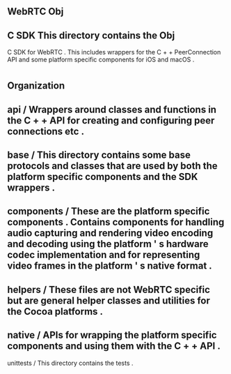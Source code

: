 #
WebRTC
Obj
-
C
SDK
This
directory
contains
the
Obj
-
C
SDK
for
WebRTC
.
This
includes
wrappers
for
the
C
+
+
PeerConnection
API
and
some
platform
specific
components
for
iOS
and
macOS
.
#
#
Organization
-
api
/
Wrappers
around
classes
and
functions
in
the
C
+
+
API
for
creating
and
configuring
peer
connections
etc
.
-
base
/
This
directory
contains
some
base
protocols
and
classes
that
are
used
by
both
the
platform
specific
components
and
the
SDK
wrappers
.
-
components
/
These
are
the
platform
specific
components
.
Contains
components
for
handling
audio
capturing
and
rendering
video
encoding
and
decoding
using
the
platform
'
s
hardware
codec
implementation
and
for
representing
video
frames
in
the
platform
'
s
native
format
.
-
helpers
/
These
files
are
not
WebRTC
specific
but
are
general
helper
classes
and
utilities
for
the
Cocoa
platforms
.
-
native
/
APIs
for
wrapping
the
platform
specific
components
and
using
them
with
the
C
+
+
API
.
-
unittests
/
This
directory
contains
the
tests
.
